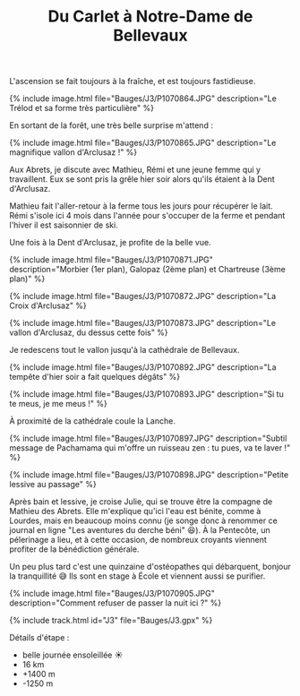 ﻿---
title: "Du Carlet à Notre-Dame de Bellevaux"
permalink: /Bauges/J3/
sidebar:
  nav: "bauges"
enable_tracks: true
---

L'ascension se fait toujours à la fraîche, et est toujours fastidieuse.

{% include image.html file="Bauges/J3/P1070864.JPG" description="Le Trélod et sa forme très particulière" %}

En sortant de la forêt, une très belle surprise m'attend :

{% include image.html file="Bauges/J3/P1070865.JPG" description="Le magnifique vallon d'Arclusaz !" %}

Aux Abrets, je discute avec Mathieu, Rémi et une jeune femme qui y travaillent. Eux se sont pris la grêle hier soir alors qu'ils étaient à la Dent d'Arclusaz.

Mathieu fait l'aller-retour à la ferme tous les jours pour récupérer le lait.
Rémi s'isole ici 4 mois dans l'année pour s'occuper de la ferme et pendant l'hiver il est saisonnier de ski.

Une fois à la Dent d'Arclusaz, je profite de la belle vue.

{% include image.html file="Bauges/J3/P1070871.JPG" description="Morbier (1er plan), Galopaz (2ème plan) et Chartreuse (3ème plan)" %}

{% include image.html file="Bauges/J3/P1070872.JPG" description="La Croix d'Arclusaz" %}

{% include image.html file="Bauges/J3/P1070873.JPG" description="Le vallon d'Arclusaz, du dessus cette fois" %}

Je redescens tout le vallon jusqu'à la cathédrale de Bellevaux.

{% include image.html file="Bauges/J3/P1070892.JPG" description="La tempête d'hier soir a fait quelques dégâts" %}

{% include image.html file="Bauges/J3/P1070893.JPG" description="Si tu te meus, je me meus !" %}

À proximité de la cathédrale coule la Lanche.

{% include image.html file="Bauges/J3/P1070897.JPG" description="Subtil message de Pachamama qui m'offre un ruisseau zen : tu pues, va te laver !" %}

{% include image.html file="Bauges/J3/P1070898.JPG" description="Petite lessive au passage" %}

Après bain et lessive, je croise Julie, qui se trouve être la compagne de Mathieu des Abrets.
Elle m'explique qu'ici l'eau est bénite, comme à Lourdes, mais en beaucoup moins connu (je songe donc à renommer ce journal en ligne "Les aventures du derche béni"  :laughing:).
À la Pentecôte, un pélerinage a lieu, et à cette occasion, de nombreux croyants viennent profiter de la bénédiction générale.

Un peu plus tard c'est une quinzaine d'ostéopathes qui débarquent, bonjour la tranquillité :sweat_smile:
Ils sont en stage à École et viennent aussi se purifier.

{% include image.html file="Bauges/J3/P1070905.JPG" description="Comment refuser de passer la nuit ici ?" %}

{% include track.html id="J3" file="Bauges/J3.gpx" %}

Détails d'étape :
* belle journée ensoleillée :sunny:
* 16 km
* +1400 m
* -1250 m
